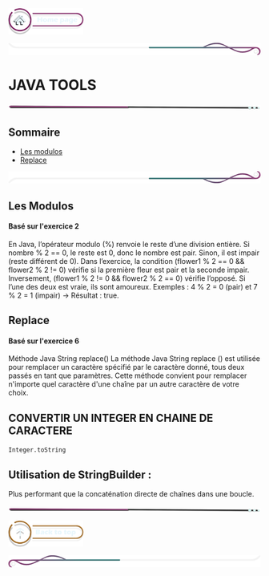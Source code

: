  <a href="../README.md">
  <img src="../assets/button/home_page.png" alt="Home page" style="width: 150px; height: auto;">
</a>

![border](../assets/line/border_deco_rt.png)

# JAVA TOOLS

![border](../assets/line/line-pink-point_l.png)

## Sommaire

- [Les modulos](#les-modulos)
- [Replace](#replace)

![border](../assets/line/border_deco_rb.png)

## Les Modulos

#### Basé sur l'exercice 2

En Java, l’opérateur modulo (%) renvoie le reste d’une division entière. Si nombre % 2 == 0, le reste est 0, donc le nombre est pair. Sinon, il est impair (reste différent de 0). Dans l’exercice, la condition (flower1 % 2 == 0 && flower2 % 2 != 0) vérifie si la première fleur est pair et la seconde impair. Inversement, (flower1 % 2 != 0 && flower2 % 2 == 0) vérifie l’opposé. Si l’une des deux est vraie, ils sont amoureux. Exemples : 4 % 2 = 0 (pair) et 7 % 2 = 1 (impair) → Résultat : true.

## Replace

#### Basé sur l'exercice 6

Méthode Java String replace()
La méthode Java String replace () est utilisée pour remplacer un caractère spécifié par le caractère donné, tous deux passés en tant que paramètres. Cette méthode convient pour remplacer n'importe quel caractère d'une chaîne par un autre caractère de votre choix.

## CONVERTIR UN INTEGER EN CHAINE DE CARACTERE

```
Integer.toString
```

## Utilisation de StringBuilder :

Plus performant que la concaténation directe de chaînes dans une boucle.

![border](../assets/line/line-pink-point_l.png)

<a href="#sommaire"> <img src="../assets/button/back_to_top.png" alt="Back to top" style="width: 150px; height: auto;"></a>

![border](../assets/line/border_deco_l.png)
